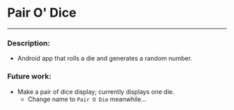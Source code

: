 # Pair O' Dice


---


### Description:

  * Android app that rolls a die and generates a random number.


### Future work:

  * Make a pair of dice display; currently displays one die.
    * Change name to `Pair O Die` meanwhile...